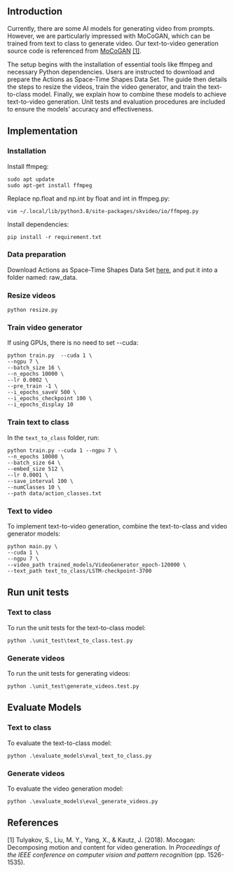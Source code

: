 ## Introduction
Currently, there are some AI models for generating video from prompts. However, we are particularly impressed with MoCoGAN, which can be trained from text to class to generate video. Our text-to-video generation source code is referenced from [MoCoGAN](https://github.com/CarloP95/mocogan/tree/a71449c0b617265b8c5193449b8121267941bf4c) [[1]](#1).

The setup begins with the installation of essential tools like ffmpeg and necessary Python dependencies. Users are instructed to download and prepare the Actions as Space-Time Shapes Data Set. The guide then details the steps to resize the videos, train the video generator, and train the text-to-class model. Finally, we explain how to combine these models to achieve text-to-video generation. Unit tests and evaluation procedures are included to ensure the models' accuracy and effectiveness. 
## Implementation
### Installation
Install ffmpeg: 
```
sudo apt update
sudo apt-get install ffmpeg
```
Replace np.float and np.int by float and int in ffmpeg.py:
```
vim ~/.local/lib/python3.8/site-packages/skvideo/io/ffmpeg.py
```

Install dependencies: 
```
pip install -r requirement.txt
```
### Data preparation
Download Actions as Space-Time Shapes Data Set [here](https://www.wisdom.weizmann.ac.il/%7Evision/SpaceTimeActions.html), and put it into a folder named: raw_data.
### Resize videos

```
python resize.py
```
### Train video generator
If using GPUs, there is no need to set --cuda:
```
python train.py  --cuda 1 \
--ngpu 7 \
--batch_size 16 \
--n_epochs 10000 \
--lr 0.0002 \
--pre_train -1 \
--i_epochs_saveV 500 \
--i_epochs_checkpoint 100 \
--i_epochs_display 10
```
### Train text to class
In the `text_to_class` folder, run:
```
python train.py --cuda 1 --ngpu 7 \
--n_epochs 10000 \
--batch_size 64 \
--embed_size 512 \
--lr 0.0001 \
--save_interval 100 \
--numClasses 10 \
--path data/action_classes.txt
```
### Text to video
To implement text-to-video generation, combine the text-to-class and video generator models:
```
python main.py \
--cuda 1 \
--ngpu 7 \
--video_path trained_models/VideoGenerator_epoch-120000 \
--text_path text_to_class/LSTM-checkpoint-3700
```
## Run unit tests
### Text to class
To run the unit tests for the text-to-class model:
```
python .\unit_test\text_to_class.test.py
```
### Generate videos
To run the unit tests for generating videos:
```
python .\unit_test\generate_videos.test.py
```

## Evaluate Models
### Text to class
To evaluate the text-to-class model:
```
python .\evaluate_models\eval_text_to_class.py
```
### Generate videos
To evaluate the video generation model:
```
python .\evaluate_models\eval_generate_videos.py
```
## References
<a id="1">[1]</a> 
Tulyakov, S., Liu, M. Y., Yang, X., & Kautz, J. (2018). Mocogan: Decomposing motion and content for video generation. In *Proceedings of the IEEE conference on computer vision and pattern recognition* (pp. 1526-1535).